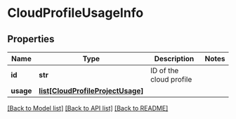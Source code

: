 # CloudProfileUsageInfo

## Properties
Name | Type | Description | Notes
------------ | ------------- | ------------- | -------------
**id** | **str** | ID of the cloud profile | 
**usage** | [**list[CloudProfileProjectUsage]**](CloudProfileProjectUsage.md) |  | 

[[Back to Model list]](../README.md#documentation-for-models) [[Back to API list]](../README.md#documentation-for-api-endpoints) [[Back to README]](../README.md)

